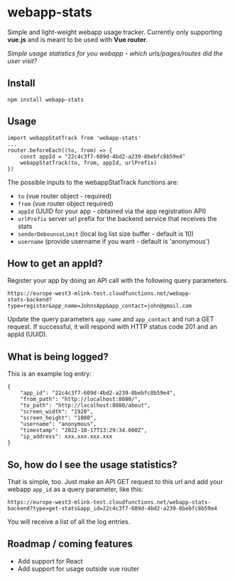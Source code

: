 # webapp-stats

Simple and light-weight webapp usage tracker. Currently only supporting **vue.js** and is meant to be used with **Vue router**.

*Simple usage statistics for you webapp - which urls/pages/routes did the user visit?*



## Install

```
npm install webapp-stats
```



## Usage

```
import webappStatTrack from 'webapp-stats'
...
router.beforeEach((to, from) => {
    const appId = "22c4c3f7-609d-4bd2-a239-8bebfc8b59e4"
    webappStatTrack(to, from, appId, urlPrefix)
})
```
The possible inputs to the webappStatTrack functions are:
- `to` (vue router object - required)
- `from` (vue router object required)
- `appId` (UUID for your app - obtained via the app registration API)
- `urlPrefix` server url prefix for the backend service that receives the stats
- `senderDebounceLimit` (local log list size buffer - default is 10)
- `username` (provide username if you want - default is 'anonymous')



## How to get an appId?

Register your app by doing an API call with the following query parameters.

```
https://europe-west3-mlink-test.cloudfunctions.net/webapp-
stats-backend?type=register&app_name=JohnsApp&app_contact=john@gmail.com
```
Update the query parameters `app_name` and `app_contact` and run a GET request.
If successful, it will respond with HTTP status code 201 and an appId (UUID).



## What is being logged?

This is an example log entry:

```
{
    "app_id": "22c4c3f7-609d-4bd2-a239-8bebfc8b59e4",
    "from_path": "http://localhost:8080/",
    "to_path": "http://localhost:8080/about",
    "screen_width": "1920",
    "screen_height": "1080",
    "username": "anonymous",
    "timestamp": "2022-10-17T13:29:34.000Z",
    "ip_address": xxx.xxx.xxx.xxx
}
```



## So, how do I see the usage statistics?

That is simple, too.
Just make an API GET request to this url and add your webapp `app_id` as a query parameter, like this:

```
https://europe-west3-mlink-test.cloudfunctions.net/webapp-stats-backend?type=get-stats&app_id=22c4c3f7-609d-4bd2-a239-8bebfc8b59e4
```
You will receive a list of all the log entries.



## Roadmap / coming features
- Add support for React
- Add support for usage outside vue router


